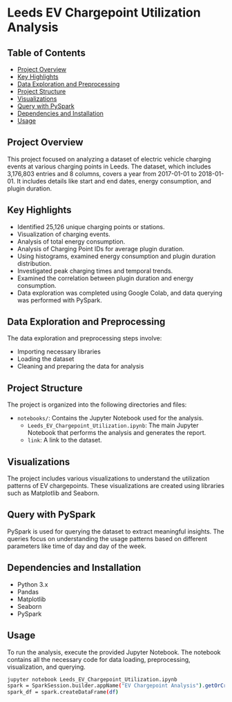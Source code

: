 # Leeds EV Chargepoint Utilization Analysis

## Table of Contents
- [Project Overview](#project-overview)
- [Key Highlights](#key-highlights)
- [Data Exploration and Preprocessing](#data-exploration-and-preprocessing)
- [Project Structure](#project-structure)
- [Visualizations](#visualizations)
- [Query with PySpark](#query-with-pyspark)
- [Dependencies and Installation](#dependencies-and-installation)
- [Usage](#usage)

## Project Overview
This project focused on analyzing a dataset of electric vehicle charging events at various charging points in Leeds. The dataset, which includes 3,176,803 entries and 8 columns, covers a year from 2017-01-01 to 2018-01-01. It includes details like start and end dates, energy consumption, and plugin duration.

## Key Highlights
- Identified 25,126 unique charging points or stations.
- Visualization of charging events.
- Analysis of total energy consumption.
- Analysis of Charging Point IDs for average plugin duration.
- Using histograms, examined energy consumption and plugin duration distribution.
- Investigated peak charging times and temporal trends.
- Examined the correlation between plugin duration and energy consumption.
- Data exploration was completed using Google Colab, and data querying was performed with PySpark.

## Data Exploration and Preprocessing
The data exploration and preprocessing steps involve:
- Importing necessary libraries
- Loading the dataset
- Cleaning and preparing the data for analysis

## Project Structure

The project is organized into the following directories and files:

- `notebooks/`: Contains the Jupyter Notebook used for the analysis.
  - `Leeds_EV_Chargepoint_Utilization.ipynb`: The main Jupyter Notebook that performs the analysis and generates the report.
  - `link`: A link to the dataset.

## Visualizations
The project includes various visualizations to understand the utilization patterns of EV chargepoints. These visualizations are created using libraries such as Matplotlib and Seaborn.

## Query with PySpark
PySpark is used for querying the dataset to extract meaningful insights. The queries focus on understanding the usage patterns based on different parameters like time of day and day of the week.

## Dependencies and Installation
- Python 3.x
- Pandas
- Matplotlib
- Seaborn
- PySpark

## Usage
To run the analysis, execute the provided Jupyter Notebook. The notebook contains all the necessary code for data loading, preprocessing, visualization, and querying.

```bash
jupyter notebook Leeds_EV_Chargepoint_Utilization.ipynb
spark = SparkSession.builder.appName("EV Chargepoint Analysis").getOrCreate()
spark_df = spark.createDataFrame(df)
